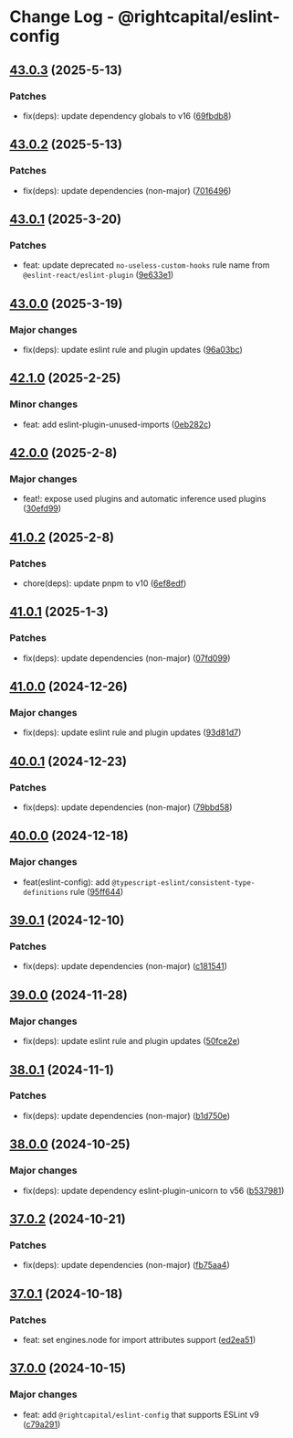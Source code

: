 # Change Log - @rightcapital/eslint-config

<!-- This log was last generated on Tue, 13 May 2025 05:51:46 GMT and should not be manually modified. -->

<!-- Start content -->

## [43.0.3](https://github.com/RightCapitalHQ/frontend-style-guide/tree/%40rightcapital%2Feslint-config_v43.0.3) (2025-5-13)

### Patches

- fix(deps): update dependency globals to v16 ([69fbdb8](https://github.com/RightCapitalHQ/frontend-style-guide/commit/69fbdb8e5c83e76c9e62414ca1f5ab4d13605a54))

## [43.0.2](https://github.com/RightCapitalHQ/frontend-style-guide/tree/%40rightcapital%2Feslint-config_v43.0.2) (2025-5-13)

### Patches

- fix(deps): update dependencies (non-major) ([7016496](https://github.com/RightCapitalHQ/frontend-style-guide/commit/701649693fd4a204cd349fe514c76e2dcd9e8343))

## [43.0.1](https://github.com/RightCapitalHQ/frontend-style-guide/tree/%40rightcapital%2Feslint-config_v43.0.1) (2025-3-20)

### Patches

- feat: update deprecated `no-useless-custom-hooks` rule name from `@eslint-react/eslint-plugin` ([9e633e1](https://github.com/RightCapitalHQ/frontend-style-guide/commit/9e633e15fb2c34de687cd486fb82e93acaa49d6f))

## [43.0.0](https://github.com/RightCapitalHQ/frontend-style-guide/tree/%40rightcapital%2Feslint-config_v43.0.0) (2025-3-19)

### Major changes

- fix(deps): update eslint rule and plugin updates ([96a03bc](https://github.com/RightCapitalHQ/frontend-style-guide/commit/96a03bce197dfd0c30563cc8423f692562e971f7))

## [42.1.0](https://github.com/RightCapitalHQ/frontend-style-guide/tree/%40rightcapital%2Feslint-config_v42.1.0) (2025-2-25)

### Minor changes

- feat: add eslint-plugin-unused-imports ([0eb282c](https://github.com/RightCapitalHQ/frontend-style-guide/commit/0eb282ce2826ac3f243af64661dc4093576536fb))

## [42.0.0](https://github.com/RightCapitalHQ/frontend-style-guide/tree/%40rightcapital%2Feslint-config_v42.0.0) (2025-2-8)

### Major changes

- feat!: expose used plugins and automatic inference used plugins ([30efd99](https://github.com/RightCapitalHQ/frontend-style-guide/commit/30efd99a8ba38223d6f1c4b1487d04820c37eedb))

## [41.0.2](https://github.com/RightCapitalHQ/frontend-style-guide/tree/%40rightcapital%2Feslint-config_v41.0.2) (2025-2-8)

### Patches

- chore(deps): update pnpm to v10 ([6ef8edf](https://github.com/RightCapitalHQ/frontend-style-guide/commit/6ef8edfde43887f752c0d70d55a16020db388f67))

## [41.0.1](https://github.com/RightCapitalHQ/frontend-style-guide/tree/%40rightcapital%2Feslint-config_v41.0.1) (2025-1-3)

### Patches

- fix(deps): update dependencies (non-major) ([07fd099](https://github.com/RightCapitalHQ/frontend-style-guide/commit/07fd099e85c42db9181b58783dc1158c2e842d03))

## [41.0.0](https://github.com/RightCapitalHQ/frontend-style-guide/tree/%40rightcapital%2Feslint-config_v41.0.0) (2024-12-26)

### Major changes

- fix(deps): update eslint rule and plugin updates ([93d81d7](https://github.com/RightCapitalHQ/frontend-style-guide/commit/93d81d7b4467c6539f1f08b114ee294032184496))

## [40.0.1](https://github.com/RightCapitalHQ/frontend-style-guide/tree/%40rightcapital%2Feslint-config_v40.0.1) (2024-12-23)

### Patches

- fix(deps): update dependencies (non-major) ([79bbd58](https://github.com/RightCapitalHQ/frontend-style-guide/commit/79bbd58c021884ff5d7f8b5c433f57d1fc4c4fe5))

## [40.0.0](https://github.com/RightCapitalHQ/frontend-style-guide/tree/%40rightcapital%2Feslint-config_v40.0.0) (2024-12-18)

### Major changes

- feat(eslint-config): add `@typescript-eslint/consistent-type-definitions` rule ([95ff644](https://github.com/RightCapitalHQ/frontend-style-guide/commit/95ff6447f4e27dfea9f8d97757f1ff0e3c8111f7))

## [39.0.1](https://github.com/RightCapitalHQ/frontend-style-guide/tree/%40rightcapital%2Feslint-config_v39.0.1) (2024-12-10)

### Patches

- fix(deps): update dependencies (non-major) ([c181541](https://github.com/RightCapitalHQ/frontend-style-guide/commit/c1815412203f6b201bbcd236adab098ec3b44850))

## [39.0.0](https://github.com/RightCapitalHQ/frontend-style-guide/tree/%40rightcapital%2Feslint-config_v39.0.0) (2024-11-28)

### Major changes

- fix(deps): update eslint rule and plugin updates ([50fce2e](https://github.com/RightCapitalHQ/frontend-style-guide/commit/50fce2e657c8e7db4a5b9e4b096ec6c38418c5e3))

## [38.0.1](https://github.com/RightCapitalHQ/frontend-style-guide/tree/%40rightcapital%2Feslint-config_v38.0.1) (2024-11-1)

### Patches

- fix(deps): update dependencies (non-major) ([b1d750e](https://github.com/RightCapitalHQ/frontend-style-guide/commit/b1d750e049489a1712711cea70eeb76c9e730953))

## [38.0.0](https://github.com/RightCapitalHQ/frontend-style-guide/tree/%40rightcapital%2Feslint-config_v38.0.0) (2024-10-25)

### Major changes

- fix(deps): update dependency eslint-plugin-unicorn to v56 ([b537981](https://github.com/RightCapitalHQ/frontend-style-guide/commit/b5379814fd92eeb676a7a9357000648d2758344a))

## [37.0.2](https://github.com/RightCapitalHQ/frontend-style-guide/tree/%40rightcapital%2Feslint-config_v37.0.2) (2024-10-21)

### Patches

- fix(deps): update dependencies (non-major) ([fb75aa4](https://github.com/RightCapitalHQ/frontend-style-guide/commit/fb75aa4f31c9f7d674a9914aaaadc2578d96dc5c))

## [37.0.1](https://github.com/RightCapitalHQ/frontend-style-guide/tree/%40rightcapital%2Feslint-config_v37.0.1) (2024-10-18)

### Patches

- feat: set engines.node for import attributes support ([ed2ea51](https://github.com/RightCapitalHQ/frontend-style-guide/commit/ed2ea51af6396655e643181c62a7458adc0e9a31))

## [37.0.0](https://github.com/RightCapitalHQ/frontend-style-guide/tree/%40rightcapital%2Feslint-config_v37.0.0) (2024-10-15)

### Major changes

- feat: add `@rightcapital/eslint-config` that supports ESLint v9 ([c79a291](https://github.com/RightCapitalHQ/frontend-style-guide/commit/c79a291edc76c7801ff3e6b9729d7ef633921b93))
